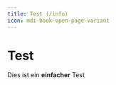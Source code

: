 ```yaml
---
title: Test (/info)
icon: mdi-book-open-page-variant
---
```


# Test
Dies ist ein **einfacher** Test